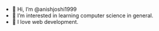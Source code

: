- 👋 Hi, I’m @anishjoshi1999
- 👀 I’m interested in learning computer science in general.
- 🌱 I love web development.

<!---
anishjoshi1999/anishjoshi1999 is a ✨ special ✨ repository because its `README.md` (this file) appears on your GitHub profile.
You can click the Preview link to take a look at your changes.
--->
